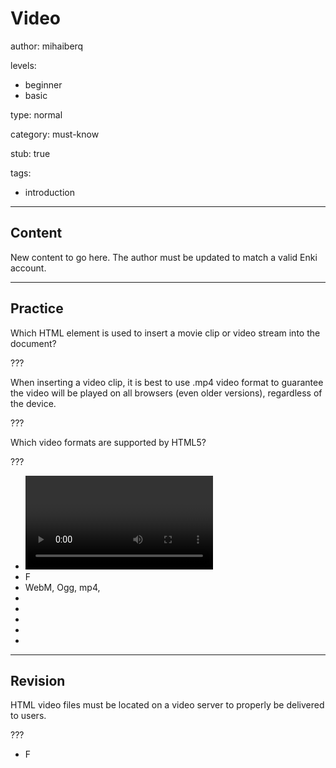 # Video
author: mihaiberq

levels:
  - beginner
  - basic

type: normal

category: must-know

stub: true


tags:
  - introduction


---
## Content

New content to go here. The author must be updated to match a valid Enki account.

---
## Practice

Which HTML element is used to insert a movie clip or video stream into the document?

???

When inserting a video clip, it is best to use .mp4 video format to guarantee the video will be played on all browsers (even older versions), regardless of the device.

???

Which video formats are supported by HTML5?

???

* <video>
* F
* WebM, Ogg, mp4,
* <vid>
* <media>
* <youtube>
* <stream>
* <movie>


---
## Revision

HTML video files must be located on a video server to properly be delivered to users.

???
* F
